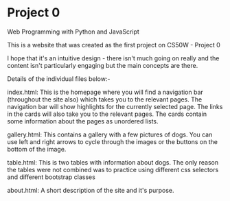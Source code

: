 # Project 0

Web Programming with Python and JavaScript

This is a website that was created as the first project on CS50W - Project 0

I hope that it's an intuitive design - there isn't much going on really and the
content isn't particularly engaging but the main concepts are there.

Details of the individual files below:-

index.html:
  This is the homepage where you will find a navigation bar (throughout the site also)
  which takes you to the relevant pages.
  The navigation bar will show highlights for the currently selected page.
  The links in the cards will also take you to the relevant pages.
  The cards contain some information about the pages as unordered lists.

gallery.html:
  This contains a gallery with a few pictures of dogs.
  You can use left and right arrows to cycle through the images or the
  buttons on the bottom of the image.

table.html:
  This is two tables with information about dogs. The only reason the tables
  were not combined was to practice using different css selectors and different
  bootstrap classes

about.html:
  A short description of the site and it's purpose.
